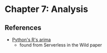 # Chapter 7: Analysis

## References

- [Python's R's arima](https://github.com/alkaline-ml/pmdarima)
  - found from Serverless in the Wild paper
